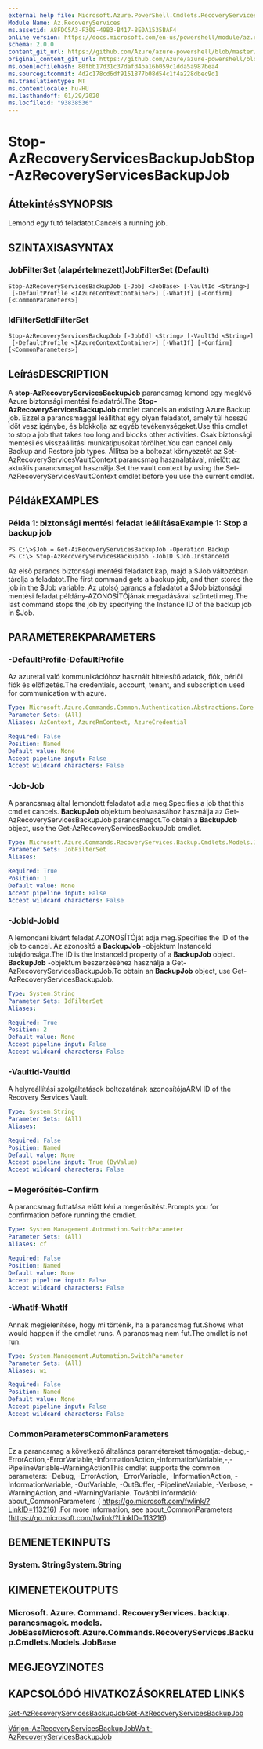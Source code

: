 ```yaml
---
external help file: Microsoft.Azure.PowerShell.Cmdlets.RecoveryServices.Backup.dll-Help.xml
Module Name: Az.RecoveryServices
ms.assetid: A8FDC5A3-F309-49B3-B417-8E0A1535BAF4
online version: https://docs.microsoft.com/en-us/powershell/module/az.recoveryservices/stop-azrecoveryservicesbackupjob
schema: 2.0.0
content_git_url: https://github.com/Azure/azure-powershell/blob/master/src/RecoveryServices/RecoveryServices/help/Stop-AzRecoveryServicesBackupJob.md
original_content_git_url: https://github.com/Azure/azure-powershell/blob/master/src/RecoveryServices/RecoveryServices/help/Stop-AzRecoveryServicesBackupJob.md
ms.openlocfilehash: 80fbb17d31c37dafd4ba16b059c1dda5a987bea4
ms.sourcegitcommit: 4d2c178cd6df9151877b08d54c1f4a228dbec9d1
ms.translationtype: MT
ms.contentlocale: hu-HU
ms.lasthandoff: 01/29/2020
ms.locfileid: "93838536"
---
```

# <span data-ttu-id="c5870-101">Stop-AzRecoveryServicesBackupJob</span><span class="sxs-lookup"><span data-stu-id="c5870-101">Stop-AzRecoveryServicesBackupJob</span></span>

## <span data-ttu-id="c5870-102">Áttekintés</span><span class="sxs-lookup"><span data-stu-id="c5870-102">SYNOPSIS</span></span>
<span data-ttu-id="c5870-103">Lemond egy futó feladatot.</span><span class="sxs-lookup"><span data-stu-id="c5870-103">Cancels a running job.</span></span>

## <span data-ttu-id="c5870-104">SZINTAXISA</span><span class="sxs-lookup"><span data-stu-id="c5870-104">SYNTAX</span></span>

### <span data-ttu-id="c5870-105">JobFilterSet (alapértelmezett)</span><span class="sxs-lookup"><span data-stu-id="c5870-105">JobFilterSet (Default)</span></span>
```
Stop-AzRecoveryServicesBackupJob [-Job] <JobBase> [-VaultId <String>]
 [-DefaultProfile <IAzureContextContainer>] [-WhatIf] [-Confirm] [<CommonParameters>]
```

### <span data-ttu-id="c5870-106">IdFilterSet</span><span class="sxs-lookup"><span data-stu-id="c5870-106">IdFilterSet</span></span>
```
Stop-AzRecoveryServicesBackupJob [-JobId] <String> [-VaultId <String>]
 [-DefaultProfile <IAzureContextContainer>] [-WhatIf] [-Confirm] [<CommonParameters>]
```

## <span data-ttu-id="c5870-107">Leírás</span><span class="sxs-lookup"><span data-stu-id="c5870-107">DESCRIPTION</span></span>
<span data-ttu-id="c5870-108">A **stop-AzRecoveryServicesBackupJob** parancsmag lemond egy meglévő Azure biztonsági mentési feladatról.</span><span class="sxs-lookup"><span data-stu-id="c5870-108">The **Stop-AzRecoveryServicesBackupJob** cmdlet cancels an existing Azure Backup job.</span></span>
<span data-ttu-id="c5870-109">Ezzel a parancsmaggal leállíthat egy olyan feladatot, amely túl hosszú időt vesz igénybe, és blokkolja az egyéb tevékenységeket.</span><span class="sxs-lookup"><span data-stu-id="c5870-109">Use this cmdlet to stop a job that takes too long and blocks other activities.</span></span>
<span data-ttu-id="c5870-110">Csak biztonsági mentési és visszaállítási munkatípusokat törölhet.</span><span class="sxs-lookup"><span data-stu-id="c5870-110">You can cancel only Backup and Restore job types.</span></span>
<span data-ttu-id="c5870-111">Állítsa be a boltozat környezetét az Set-AzRecoveryServicesVaultContext parancsmag használatával, mielőtt az aktuális parancsmagot használja.</span><span class="sxs-lookup"><span data-stu-id="c5870-111">Set the vault context by using the Set-AzRecoveryServicesVaultContext cmdlet before you use the current cmdlet.</span></span>

## <span data-ttu-id="c5870-112">Példák</span><span class="sxs-lookup"><span data-stu-id="c5870-112">EXAMPLES</span></span>

### <span data-ttu-id="c5870-113">Példa 1: biztonsági mentési feladat leállítása</span><span class="sxs-lookup"><span data-stu-id="c5870-113">Example 1: Stop a backup job</span></span>
```
PS C:\>$Job = Get-AzRecoveryServicesBackupJob -Operation Backup
PS C:\> Stop-AzRecoveryServicesBackupJob -JobID $Job.InstanceId
```

<span data-ttu-id="c5870-114">Az első parancs biztonsági mentési feladatot kap, majd a $Job változóban tárolja a feladatot.</span><span class="sxs-lookup"><span data-stu-id="c5870-114">The first command gets a backup job, and then stores the job in the $Job variable.</span></span>
<span data-ttu-id="c5870-115">Az utolsó parancs a feladatot a $Job biztonsági mentési feladat példány-AZONOSÍTÓjának megadásával szünteti meg.</span><span class="sxs-lookup"><span data-stu-id="c5870-115">The last command stops the job by specifying the Instance ID of the backup job in $Job.</span></span>

## <span data-ttu-id="c5870-116">PARAMÉTEREK</span><span class="sxs-lookup"><span data-stu-id="c5870-116">PARAMETERS</span></span>

### <span data-ttu-id="c5870-117">-DefaultProfile</span><span class="sxs-lookup"><span data-stu-id="c5870-117">-DefaultProfile</span></span>
<span data-ttu-id="c5870-118">Az azuretal való kommunikációhoz használt hitelesítő adatok, fiók, bérlői fiók és előfizetés.</span><span class="sxs-lookup"><span data-stu-id="c5870-118">The credentials, account, tenant, and subscription used for communication with azure.</span></span>

```yaml
Type: Microsoft.Azure.Commands.Common.Authentication.Abstractions.Core.IAzureContextContainer
Parameter Sets: (All)
Aliases: AzContext, AzureRmContext, AzureCredential

Required: False
Position: Named
Default value: None
Accept pipeline input: False
Accept wildcard characters: False
```

### <span data-ttu-id="c5870-119">-Job</span><span class="sxs-lookup"><span data-stu-id="c5870-119">-Job</span></span>
<span data-ttu-id="c5870-120">A parancsmag által lemondott feladatot adja meg.</span><span class="sxs-lookup"><span data-stu-id="c5870-120">Specifies a job that this cmdlet cancels.</span></span>
<span data-ttu-id="c5870-121">**BackupJob** objektum beolvasásához használja az Get-AzRecoveryServicesBackupJob parancsmagot.</span><span class="sxs-lookup"><span data-stu-id="c5870-121">To obtain a **BackupJob** object, use the Get-AzRecoveryServicesBackupJob cmdlet.</span></span>

```yaml
Type: Microsoft.Azure.Commands.RecoveryServices.Backup.Cmdlets.Models.JobBase
Parameter Sets: JobFilterSet
Aliases:

Required: True
Position: 1
Default value: None
Accept pipeline input: False
Accept wildcard characters: False
```

### <span data-ttu-id="c5870-122">-JobId</span><span class="sxs-lookup"><span data-stu-id="c5870-122">-JobId</span></span>
<span data-ttu-id="c5870-123">A lemondani kívánt feladat AZONOSÍTÓját adja meg.</span><span class="sxs-lookup"><span data-stu-id="c5870-123">Specifies the ID of the job to cancel.</span></span>
<span data-ttu-id="c5870-124">Az azonosító a **BackupJob** -objektum InstanceId tulajdonsága.</span><span class="sxs-lookup"><span data-stu-id="c5870-124">The ID is the InstanceId property of a **BackupJob** object.</span></span>
<span data-ttu-id="c5870-125">**BackupJob** -objektum beszerzéséhez használja a Get-AzRecoveryServicesBackupJob.</span><span class="sxs-lookup"><span data-stu-id="c5870-125">To obtain an **BackupJob** object, use Get-AzRecoveryServicesBackupJob.</span></span>

```yaml
Type: System.String
Parameter Sets: IdFilterSet
Aliases:

Required: True
Position: 2
Default value: None
Accept pipeline input: False
Accept wildcard characters: False
```

### <span data-ttu-id="c5870-126">-VaultId</span><span class="sxs-lookup"><span data-stu-id="c5870-126">-VaultId</span></span>
<span data-ttu-id="c5870-127">A helyreállítási szolgáltatások boltozatának azonosítója</span><span class="sxs-lookup"><span data-stu-id="c5870-127">ARM ID of the Recovery Services Vault.</span></span>

```yaml
Type: System.String
Parameter Sets: (All)
Aliases:

Required: False
Position: Named
Default value: None
Accept pipeline input: True (ByValue)
Accept wildcard characters: False
```

### <span data-ttu-id="c5870-128">– Megerősítés</span><span class="sxs-lookup"><span data-stu-id="c5870-128">-Confirm</span></span>
<span data-ttu-id="c5870-129">A parancsmag futtatása előtt kéri a megerősítést.</span><span class="sxs-lookup"><span data-stu-id="c5870-129">Prompts you for confirmation before running the cmdlet.</span></span>

```yaml
Type: System.Management.Automation.SwitchParameter
Parameter Sets: (All)
Aliases: cf

Required: False
Position: Named
Default value: None
Accept pipeline input: False
Accept wildcard characters: False
```

### <span data-ttu-id="c5870-130">-WhatIf</span><span class="sxs-lookup"><span data-stu-id="c5870-130">-WhatIf</span></span>
<span data-ttu-id="c5870-131">Annak megjelenítése, hogy mi történik, ha a parancsmag fut.</span><span class="sxs-lookup"><span data-stu-id="c5870-131">Shows what would happen if the cmdlet runs.</span></span> <span data-ttu-id="c5870-132">A parancsmag nem fut.</span><span class="sxs-lookup"><span data-stu-id="c5870-132">The cmdlet is not run.</span></span>

```yaml
Type: System.Management.Automation.SwitchParameter
Parameter Sets: (All)
Aliases: wi

Required: False
Position: Named
Default value: None
Accept pipeline input: False
Accept wildcard characters: False
```

### <span data-ttu-id="c5870-133">CommonParameters</span><span class="sxs-lookup"><span data-stu-id="c5870-133">CommonParameters</span></span>
<span data-ttu-id="c5870-134">Ez a parancsmag a következő általános paramétereket támogatja:-debug,-ErrorAction,-ErrorVariable,-InformationAction,-InformationVariable,-,-PipelineVariable-WarningAction</span><span class="sxs-lookup"><span data-stu-id="c5870-134">This cmdlet supports the common parameters: -Debug, -ErrorAction, -ErrorVariable, -InformationAction, -InformationVariable, -OutVariable, -OutBuffer, -PipelineVariable, -Verbose, -WarningAction, and -WarningVariable.</span></span> <span data-ttu-id="c5870-135">További információ: about_CommonParameters ( https://go.microsoft.com/fwlink/?LinkID=113216) .</span><span class="sxs-lookup"><span data-stu-id="c5870-135">For more information, see about_CommonParameters (https://go.microsoft.com/fwlink/?LinkID=113216).</span></span>

## <span data-ttu-id="c5870-136">BEMENETEK</span><span class="sxs-lookup"><span data-stu-id="c5870-136">INPUTS</span></span>

### <span data-ttu-id="c5870-137">System. String</span><span class="sxs-lookup"><span data-stu-id="c5870-137">System.String</span></span>

## <span data-ttu-id="c5870-138">KIMENETEK</span><span class="sxs-lookup"><span data-stu-id="c5870-138">OUTPUTS</span></span>

### <span data-ttu-id="c5870-139">Microsoft. Azure. Command. RecoveryServices. backup. parancsmagok. models. JobBase</span><span class="sxs-lookup"><span data-stu-id="c5870-139">Microsoft.Azure.Commands.RecoveryServices.Backup.Cmdlets.Models.JobBase</span></span>

## <span data-ttu-id="c5870-140">MEGJEGYZI</span><span class="sxs-lookup"><span data-stu-id="c5870-140">NOTES</span></span>

## <span data-ttu-id="c5870-141">KAPCSOLÓDÓ HIVATKOZÁSOK</span><span class="sxs-lookup"><span data-stu-id="c5870-141">RELATED LINKS</span></span>

[<span data-ttu-id="c5870-142">Get-AzRecoveryServicesBackupJob</span><span class="sxs-lookup"><span data-stu-id="c5870-142">Get-AzRecoveryServicesBackupJob</span></span>](./Get-AzRecoveryServicesBackupJob.md)

[<span data-ttu-id="c5870-143">Várjon-AzRecoveryServicesBackupJob</span><span class="sxs-lookup"><span data-stu-id="c5870-143">Wait-AzRecoveryServicesBackupJob</span></span>](./Wait-AzRecoveryServicesBackupJob.md)


